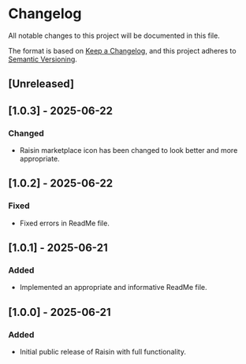 # Changelog

All notable changes to this project will be documented in this file.

The format is based on [Keep a Changelog](https://keepachangelog.com/en/1.1.0/),
and this project adheres to [Semantic Versioning](https://semver.org/spec/v2.0.0.html).

## [Unreleased]

## [1.0.3] - 2025-06-22

### Changed 
- Raisin marketplace icon has been changed to look better and more appropriate.

## [1.0.2] - 2025-06-22

### Fixed
- Fixed errors in ReadMe file.

## [1.0.1] - 2025-06-21

### Added
- Implemented an appropriate and informative ReadMe file.

## [1.0.0] - 2025-06-21

### Added
- Initial public release of Raisin with full functionality.